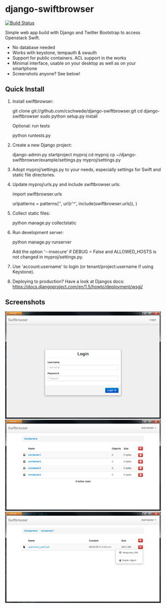 django-swiftbrowser
===================

[![Build Status](https://travis-ci.org/cschwede/django-swiftbrowser.png?branch=master)](https://travis-ci.org/cschwede/django-swiftbrowser)

Simple web app build with Django and Twitter Bootstrap to access Openstack Swift.

* No database needed
* Works with keystone, tempauth & swauth
* Support for public containers. ACL support in the works
* Minimal interface, usable on your desktop as well as on your smartphone
* Screenshots anyone? See below!

Quick Install
-------------

1) Install swiftbrowser:

    git clone git://github.com/cschwede/django-swiftbrowser.git
    cd django-swiftbrowser
    sudo python setup.py install

   Optional: run tests

    python runtests.py

2) Create a new Django project:

    django-admin.py startproject myproj
    cd myproj
    cp ~/django-swiftbrowser/example/settings.py myproj/settings.py


3) Adopt myproj/settings.py to your needs, especially settings for Swift and static file directories.

4) Update myproj/urls.py and include swiftbrowser.urls:

    import swiftbrowser.urls

    urlpatterns = patterns('',
        url(r'^', include(swiftbrowser.urls)),
    )

5) Collect static files:

    python manage.py collectstatic

6) Run development server:
    
    python manage.py runserver

   Add the option '--insecure' if DEBUG = False and ALLOWED_HOSTS is not changed in myproj/settings.py.

7) Use 'account:username' to login (or tenant/project:username if using Keystone).

8) Deploying to production? Have a look at Djangos docs: https://docs.djangoproject.com/en/1.5/howto/deployment/wsgi/

Screenshots
-----------

![Login screen](screenshots/00.png)
![Container view](screenshots/01.png)
![Object view](screenshots/02.png)
